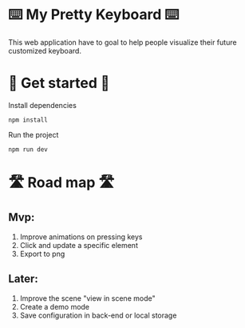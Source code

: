 # ⌨️ My Pretty Keyboard ⌨️

This web application have to goal to help people visualize their future customized keyboard.

# 🚀 Get started 🚀

Install dependencies
```
npm install
```

Run the project
```
npm run dev
```

# 🛣️ Road map 🛣️

## Mvp:
1. Improve animations on pressing keys
2. Click and update a specific element
3. Export to png

## Later:
1. Improve the scene "view in scene mode"
2. Create a demo mode
3. Save configuration in back-end or local storage

